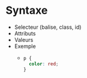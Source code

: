 # Syntaxe

- Selecteur (balise, class, id)
- Attributs
- Valeurs
- Exemple
  - ```css
    p {
      color: red;
    }
    ```
